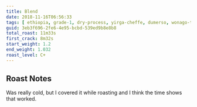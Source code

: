 ```yaml
---
title: Blend
date: 2018-11-16T06:56:33
tags: [ ethiopia, grade-1, dry-process, yirga-cheffe, dumerso, wonago-town]
guid: 3eb3f696-2fe6-4e95-bcbd-539ed9b8e8b8
total_roast: 11m33s
first_crack: 8m32s
start_weight: 1.2
end_weight: 1.032
roast_level: C+
---
```


## Roast Notes

Was really cold, but I covered it while roasting and I think the time shows that
worked.
